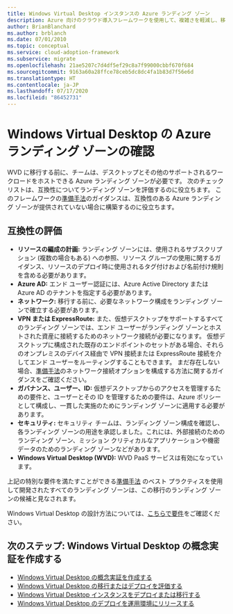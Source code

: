 ```yaml
---
title: Windows Virtual Desktop インスタンスの Azure ランディング ゾーン
description: Azure 向けのクラウド導入フレームワークを使用して、複雑さを軽減し、移行プロセスを標準化する仮想デスクトップ移行のベスト プラクティスについて説明します。
author: BrianBlanchard
ms.author: brblanch
ms.date: 07/01/2010
ms.topic: conceptual
ms.service: cloud-adoption-framework
ms.subservice: migrate
ms.openlocfilehash: 21ae5207c7d4df5ef29c8a7f99000cbbf670f684
ms.sourcegitcommit: 9163a60a28ffce78ceb5dc8dc4fa1b83d7f56e6d
ms.translationtype: HT
ms.contentlocale: ja-JP
ms.lasthandoff: 07/17/2020
ms.locfileid: "86452731"
---
```

# <a name="windows-virtual-desktop-azure-landing-zone-review"></a>Windows Virtual Desktop の Azure ランディング ゾーンの確認

WVD に移行する前に、チームは、デスクトップとその他のサポートされるワークロードをホストできる Azure ランディング ゾーンが必要です。 次のチェックリストは、互換性についてランディング ゾーンを評価するのに役立ちます。 このフレームワークの[準備手法](../../ready/index.md)のガイダンスは、互換性のある Azure ランディング ゾーンが提供されていない場合に構築するのに役立ちます。

## <a name="evaluate-compatibility"></a>互換性の評価

- **リソースの編成の計画:** ランディング ゾーンには、使用されるサブスクリプション (複数の場合もある) への参照、リソース グループの使用に関するガイダンス、リソースのデプロイ時に使用されるタグ付けおよび名前付け規則を含める必要があります。
- **Azure AD:** エンド ユーザー認証には、Azure Active Directory または Azure AD のテナントを指定する必要があります。
- **ネットワーク:** 移行する前に、必要なネットワーク構成をランディング ゾーンで確立する必要があります。
- **VPN または ExpressRoute:** また、仮想デスクトップをサポートするすべてのランディング ゾーンでは、エンド ユーザーがランディング ゾーンとホストされた資産に接続するためのネットワーク接続が必要になります。 仮想デスクトップに構成された既存のエンドポイントのセットがある場合、それらのオンプレミスのデバイス経由で VPN 接続または ExpressRoute 接続を介してエンド ユーザーをルーティングすることもできます。 まだ存在しない場合、[準備手法](../../ready/index.md)のネットワーク接続オプションを構成する方法に関するガイダンスをご確認ください。
- **ガバナンス、ユーザー、ID:** 仮想デスクトップからのアクセスを管理するための要件と、ユーザーとその ID を管理するための要件は、Azure ポリシーとして構成し、一貫した実施のためにランディング ゾーンに適用する必要があります。
- **セキュリティ:** セキュリティ チームは、ランディング ゾーン構成を確認し、各ランディング ゾーンの用途を承認しました。これには、外部接続のためのランディング ゾーン、ミッション クリティカルなアプリケーションや機密データのためのランディング ゾーンなどがあります。
- **Windows Virtual Desktop (WVD):** WVD PaaS サービスは有効になっています。 <!-- TODO: Add link to enable the service. -->

上記の特別な要件を満たすことができる[準備手法](../../ready/index.md) のベスト プラクティスを使用して開発されたすべてのランディング ゾーンは、この移行のランディング ゾーンの候補と見なされます。

Windows Virtual Desktop の設計方法については、[こちらで要件](https://docs.microsoft.com/azure/virtual-desktop/overview#requirements)をご確認ください。

## <a name="next-step-complete-a-windows-virtual-desktop-proof-of-concept"></a>次のステップ: Windows Virtual Desktop の概念実証を作成する

- [Windows Virtual Desktop の概念実証を作成する](./proof-of-concept.md)
- [Windows Virtual Desktop の移行またはデプロイを評価する](./migrate-assess.md)
- [Windows Virtual Desktop インスタンスをデプロイまたは移行する](./migrate-deploy.md)
- [Windows Virtual Desktop のデプロイを運用環境にリリースする](./migrate-release.md)

